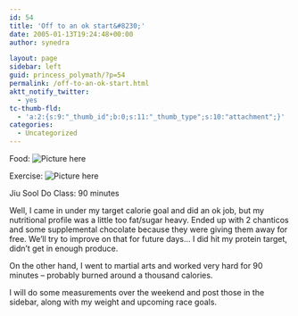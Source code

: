 ```yaml
---
id: 54
title: 'Off to an ok start&#8230;'
date: 2005-01-13T19:24:48+00:00
author: synedra

layout: page
sidebar: left
guid: princess_polymath/?p=54
permalink: /off-to-an-ok-start.html
aktt_notify_twitter:
  - yes
tc-thumb-fld:
  - 'a:2:{s:9:"_thumb_id";b:0;s:11:"_thumb_type";s:10:"attachment";}'
categories:
  - Uncategorized
---
```

Food: ![Picture here](http://fitness.domestigirl.com/images/stars_3_30.gif)
  
Exercise: ![Picture here](http://fitness.domestigirl.com/images/stars_3_50.gif)
  
Jiu Sool Do Class: 90 minutes
  
Well, I came in under my target calorie goal and did an ok job, but my nutritional profile was a little too fat/sugar heavy. Ended up with 2 chanticos and some supplemental chocolate because they were giving them away for free. We&#8217;ll try to improve on that for future days&#8230; I did hit my protein target, didn&#8217;t get in enough produce.
  
On the other hand, I went to martial arts and worked very hard for 90 minutes &#8211; probably burned around a thousand calories.
  
I will do some measurements over the weekend and post those in the sidebar, along with my weight and upcoming race goals.